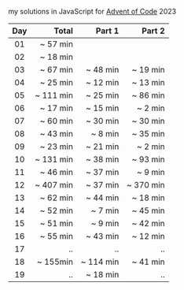 my solutions in JavaScript for [Advent of Code](https://adventofcode.com/) 2023

| Day | Total | Part 1 | Part 2 |
| :---: | ---: | ---: | ---: |
| 01 | ~ 57 min | | |
| 02 | ~ 18 min | | |
| 03 | ~ 67 min | ~ 48 min | ~ 19 min |
| 04 | ~ 25 min | ~ 12 min | ~ 13 min |
| 05 | ~ 111 min | ~ 25 min | ~ 86 min |
| 06 | ~ 17 min | ~ 15 min | ~ 2 min |
| 07 | ~ 60 min | ~ 30 min | ~ 30 min |
| 08 | ~ 43 min | ~ 8 min | ~ 35 min |
| 09 | ~ 23 min | ~ 21 min | ~ 2 min |
| 10 | ~ 131 min | ~ 38 min | ~ 93 min |
| 11 | ~ 46 min | ~ 37 min | ~ 9 min |
| 12 | ~ 407 min | ~ 37 min | ~ 370 min |
| 13 | ~ 62 min | ~ 44 min | ~ 18 min |
| 14 | ~ 52 min | ~ 7 min | ~ 45 min |
| 15 | ~ 51 min | ~ 9 min | ~ 42 min |
| 16 | ~ 55 min | ~ 43 min | ~ 12 min |
| 17 | .. | .. | .. |
| 18 | ~ 155min | ~ 114 min | ~ 41 min |
| 19 | .. | ~ 18 min | .. |

